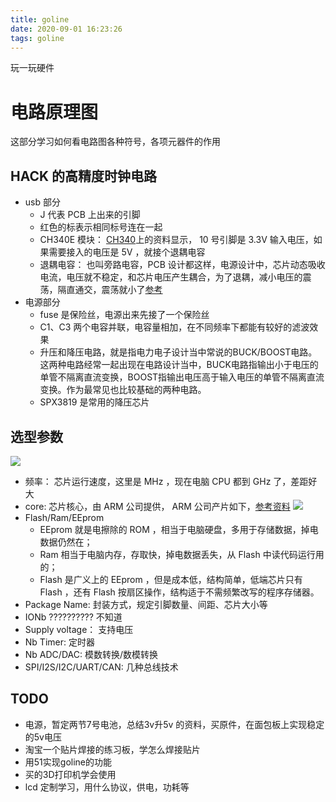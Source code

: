 ```yaml
---
title: goline
date: 2020-09-01 16:23:26
tags: goline
---
```


玩一玩硬件

# 电路原理图

这部分学习如何看电路图各种符号，各项元器件的作用

## HACK 的高精度时钟电路

* usb 部分
    * J 代表 PCB 上出来的引脚
    * 红色的标表示相同标号连在一起
    * CH340E 模块： [CH340](https://www.st.com/content/st_com/zh/search.html#q=stm32-t=products-page=1)上的资料显示， 10 号引脚是 3.3V 输入电压，如果需要接入的电压是 5V ，就接个退耦电容
    * 退耦电容： 也叫旁路电容，PCB 设计都这样，电源设计中，芯片动态吸收电流，电压就不稳定，和芯片电压产生耦合，为了退耦，减小电压的震荡，隔直通交，震荡就小了[参考](https://zhuanlan.zhihu.com/p/98971581)
* 电源部分
    * fuse 是保险丝，电源出来先接了一个保险丝
    * C1、C3 两个电容并联，电容量相加，在不同频率下都能有较好的滤波效果
    * 升压和降压电路，就是指电力电子设计当中常说的BUCK/BOOST电路。这两种电路经常一起出现在电路设计当中，BUCK电路指输出小于电压的单管不隔离直流变换，BOOST指输出电压高于输入电压的单管不隔离直流变换。作为最常见也比较基础的两种电路。
    * SPX3819 是常用的降压芯片

## 选型参数

![](/public/images/goline1.jpg)
* 频率： 芯片运行速度，这里是 MHz ，现在电脑 CPU 都到 GHz 了，差距好大
* core: 芯片核心，由 ARM 公司提供， ARM 公司产片如下，[参考资料](https://www.zhihu.com/question/296178433/answer/692275926)
![](/public/images/goline2.jpg)
* Flash/Ram/EEprom
    * EEprom 就是电擦除的 ROM ，相当于电脑硬盘，多用于存储数据，掉电数据仍然在；
    * Ram 相当于电脑内存，存取快，掉电数据丢失，从 Flash 中读代码运行用的；
    * Flash 是广义上的 EEprom ，但是成本低，结构简单，低端芯片只有 Flash ，还有 Flash 按扇区操作，结构适于不需频繁改写的程序存储器。
* Package Name: 封装方式，规定引脚数量、间距、芯片大小等
* IONb ?????????? 不知道
* Supply voltage： 支持电压
* Nb Timer: 定时器
* Nb ADC/DAC: 模数转换/数模转换
* SPI/I2S/I2C/UART/CAN: 几种总线技术

## TODO
* 电源，暂定两节7号电池，总结3v升5v 的资料，买原件，在面包板上实现稳定的5v电压
* 淘宝一个贴片焊接的练习板，学怎么焊接贴片
* 用51实现goline的功能
* 买的3D打印机学会使用
* lcd 定制学习，用什么协议，供电，功耗等
